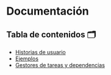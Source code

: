 # Documentación

## Tabla de contenidos :card_index_dividers:

- [Historias de usuario](HU.md)
- [Ejemplos](examples/)
- [Gestores de tareas y dependencias](gestores.md)

